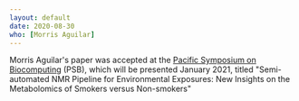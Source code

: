 ```yaml
---
layout: default
date: 2020-08-30
who: [Morris Aguilar]
---
```


Morris Aguilar's paper was accepted at the [Pacific Symposium on Biocomputing](https://psb.stanford.edu/) (PSB), which will be presented January 2021, titled "Semi-automated NMR Pipeline for Environmental Exposures: New Insights on the Metabolomics of Smokers versus Non-smokers"